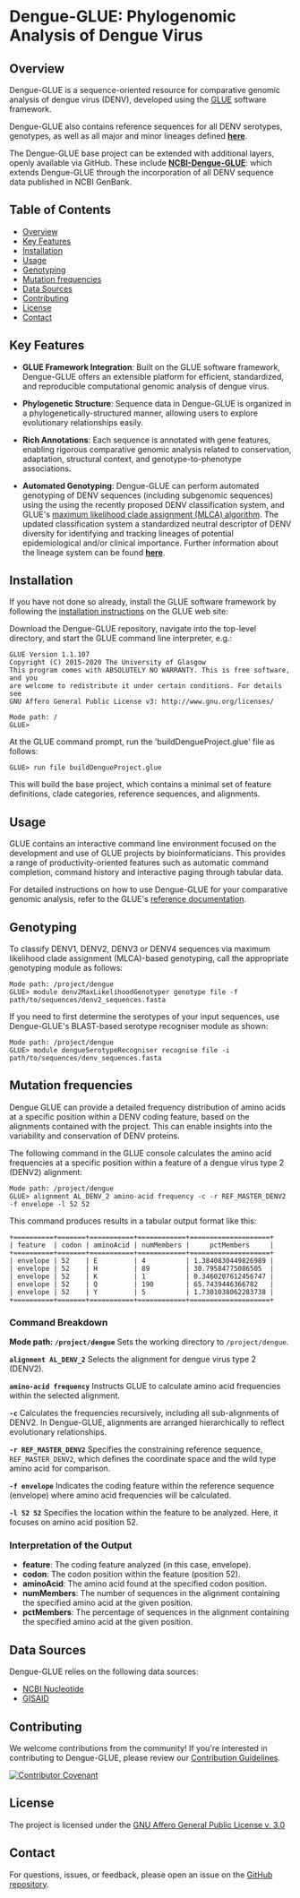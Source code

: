 # Dengue-GLUE: Phylogenomic Analysis of Dengue Virus

## Overview

Dengue-GLUE is a sequence-oriented resource for comparative genomic analysis of dengue virus (DENV), developed using the [GLUE](https://github.com/giffordlabcvr/gluetools) software framework.

Dengue-GLUE also contains reference sequences for all DENV serotypes, genotypes, as well as all major and minor lineages defined **[here](https://dengue-lineages.org)**.

The Dengue-GLUE base project can be extended with additional layers, openly available via GitHub. These include **[NCBI-Dengue-GLUE](https://github.com/giffordlabcvr/NCBI-Dengue-GLUE)**: which extends Dengue-GLUE through the incorporation of all DENV sequence data published in NCBI GenBank.

## Table of Contents

- [Overview](#overview)
- [Key Features](#key-features)
- [Installation](#installation)
- [Usage](#usage)
- [Genotyping](#genotyping)
- [Mutation frequencies](#mutation-frequencies)
- [Data Sources](#data-sources)
- [Contributing](#contributing)
- [License](#license)
- [Contact](#contact)

## Key Features

- **GLUE Framework Integration**: Built on the GLUE software framework, Dengue-GLUE offers an extensible platform for efficient, standardized, and reproducible computational genomic analysis of dengue virus.

- **Phylogenetic Structure**: Sequence data in Dengue-GLUE is organized in a phylogenetically-structured manner, allowing users to explore evolutionary relationships easily.

- **Rich Annotations**: Each sequence is annotated with gene features, enabling rigorous comparative genomic analysis related to conservation, adaptation, structural context, and genotype-to-phenotype associations.

- **Automated Genotyping**: Dengue-GLUE can perform automated genotyping of DENV sequences (including subgenomic sequences) using the using the recently proposed DENV classification system, and GLUE's [maximum likelihood clade assignment (MLCA) algorithm](https://doi.org/10.1186/s12859-018-2459-9). The updated classification system a standardized neutral descriptor of DENV diversity for identifying and tracking lineages of potential epidemiological and/or clinical importance. Further information about the lineage system can be found  **[here](https://dengue-lineages.org)**.


## Installation

If you have not done so already, install the GLUE software framework by following the [installation instructions](http://glue-tools.cvr.gla.ac.uk/#/installation) on the GLUE web site: 

Download the Dengue-GLUE repository, navigate into the top-level directory, and start the GLUE command line interpreter, e.g.:

```
GLUE Version 1.1.107
Copyright (C) 2015-2020 The University of Glasgow
This program comes with ABSOLUTELY NO WARRANTY. This is free software, and you
are welcome to redistribute it under certain conditions. For details see
GNU Affero General Public License v3: http://www.gnu.org/licenses/

Mode path: /
GLUE>
```

At the GLUE command prompt, run the 'buildDengueProject.glue' file as follows:

`GLUE> run file buildDengueProject.glue`

This will build the base project, which contains a minimal set of feature definitions, clade categories, reference sequences, and alignments.

## Usage

GLUE contains an interactive command line environment focused on the development and use of GLUE projects by bioinformaticians. This provides a range of productivity-oriented features such as automatic command completion, command history and interactive paging through tabular data. 

For detailed instructions on how to use Dengue-GLUE for your comparative genomic analysis, refer to the GLUE's [reference documentation](http://glue-tools.cvr.gla.ac.uk/).

## Genotyping

To classify DENV1, DENV2, DENV3 or DENV4 sequences via maximum likelihood clade assignment (MLCA)-based genotyping, call the appropriate genotyping module as follows:

```
Mode path: /project/dengue
GLUE> module denv2MaxLikelihoodGenotyper genotype file -f path/to/sequences/denv2_sequences.fasta 
```

If you need to first determine the serotypes of your input sequences, use Dengue-GLUE's BLAST-based serotype recogniser module as shown:

```
Mode path: /project/dengue
GLUE> module dengueSerotypeRecogniser recognise file -i path/to/sequences/denv_sequences.fasta 
```

## Mutation frequencies

Dengue GLUE can provide a detailed frequency distribution of amino acids at a specific position within a DENV coding feature, based on the alignments contained with the project. This can enable insights into the variability and conservation of DENV proteins.

The following command in the GLUE console calculates the amino acid frequencies at a specific position within a feature of a dengue virus type 2 (DENV2) alignment:

```
Mode path: /project/dengue
GLUE> alignment AL_DENV_2 amino-acid frequency -c -r REF_MASTER_DENV2 -f envelope -l 52 52
```

This command produces results in a tabular output format like this:

```
+==========+=======+===========+============+====================+
| feature  | codon | aminoAcid | numMembers |     pctMembers     |
+==========+=======+===========+============+====================+
| envelope | 52    | E         | 4          | 1.3840830449826989 |
| envelope | 52    | H         | 89         | 30.79584775086505  |
| envelope | 52    | K         | 1          | 0.3460207612456747 |
| envelope | 52    | Q         | 190        | 65.7439446366782   |
| envelope | 52    | Y         | 5          | 1.7301038062283738 |
+==========+=======+===========+============+====================+
```

### Command Breakdown

**Mode path: `/project/dengue`**
Sets the working directory to `/project/dengue`.

**`alignment AL_DENV_2`**
Selects the alignment for dengue virus type 2 (DENV2).

**`amino-acid frequency`**
Instructs GLUE to calculate amino acid frequencies within the selected alignment.

**`-c`**
Calculates the frequencies recursively, including all sub-alignments of DENV2. In Dengue-GLUE, alignments are arranged hierarchically to reflect evolutionary relationships.

**`-r REF_MASTER_DENV2`**
Specifies the constraining reference sequence, `REF_MASTER_DENV2`, which defines the coordinate space and the wild type amino acid for comparison.

**`-f envelope`**
Indicates the coding feature within the reference sequence (envelope) where amino acid frequencies will be calculated.

**`-l 52 52`**
Specifies the location within the feature to be analyzed. Here, it focuses on amino acid position 52.

### Interpretation of the Output

- **feature**: The coding feature analyzed (in this case, envelope).
- **codon**: The codon position within the feature (position 52).
- **aminoAcid**: The amino acid found at the specified codon position.
- **numMembers**: The number of sequences in the alignment containing the specified amino acid at the given position.
- **pctMembers**: The percentage of sequences in the alignment containing the specified amino acid at the given position.


## Data Sources

Dengue-GLUE relies on the following data sources:

- [NCBI Nucleotide](https://www.ncbi.nlm.nih.gov/nuccore)
- [GISAID](https://gisaid.org/)


## Contributing

We welcome contributions from the community! If you're interested in contributing to Dengue-GLUE, please review our [Contribution Guidelines](./md/CONTRIBUTING.md).

[![Contributor Covenant](https://img.shields.io/badge/Contributor%20Covenant-2.1-4baaaa.svg)](./md/code_of_conduct.md)


## License

The project is licensed under the [GNU Affero General Public License v. 3.0](https://www.gnu.org/licenses/agpl-3.0.en.html)

## Contact

For questions, issues, or feedback, please open an issue on the [GitHub repository](https://github.com/giffordlabcvr/Dengue-GLUE/issues).

